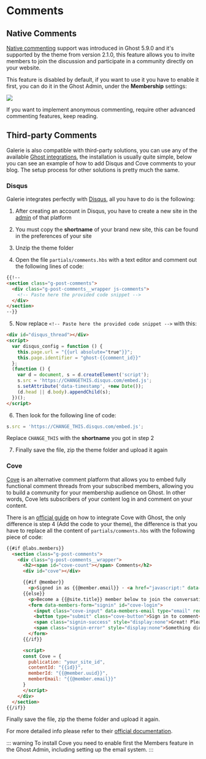 # Comments

## Native Comments

[Native commenting](https://ghost.org/changelog/native-comments/) support was introduced in Ghost 5.9.0 and it's supported by the theme from version 2.1.0, this feature allows you to invite members to join the discussion and participate in a community directly on your website.

This feature is disabled by default, if you want to use it you have to enable it first, you can do it in the Ghost Admin, under the **Membership** settings:

![](https://res.cloudinary.com/edev/image/upload/v1661972065/galerie/CleanShot_2022-08-31_at_20.53.49.png)

If you want to implement anonymous commenting, require other advanced commenting features, keep reading.

## Third-party Comments

Galerie is also compatible with third-party solutions, you can use any of the available [Ghost integrations](https://ghost.org/integrations/?tag=community), the installation is usually quite simple, below you can see an example of how to add Disqus and Cove comments to your blog. The setup process for other solutions is pretty much the same.

### Disqus

Galerie integrates perfectly with [Disqus](https://disqus.com/), all you have to do is the following:

1. After creating an account in Disqus, you have to create a new site in the [admin](https://disqus.com/admin) of that platform

2. You must copy the **shortname** of your brand new site, this can be found in the preferences of your site

3. Unzip the theme folder

4. Open the file `partials/comments.hbs` with a text editor and comment out the following lines of code:

```html
{{!--
<section class="g-post-comments">
  <div class="g-post-comments__wrapper js-comments">
    <!-- Paste here the provided code snippet -->
  </div>
</section>
--}}
```

5. Now replace `<!-- Paste here the provided code snippet -->` with this:

```html
<div id="disqus_thread"></div>
<script>
  var disqus_config = function () {
    this.page.url = "{{url absolute="true"}}";
    this.page.identifier = "ghost-{{comment_id}}"
  };
  (function () {
    var d = document, s = d.createElement('script');
    s.src = 'https://CHANGETHIS.disqus.com/embed.js';
    s.setAttribute('data-timestamp', +new Date());
    (d.head || d.body).appendChild(s);
  })();
</script>
```

6. Then look for the following line of code:

```js
s.src = 'https://CHANGE_THIS.disqus.com/embed.js';
```

Replace `CHANGE_THIS` with the **shortname** you got in step 2

7. Finally save the file, zip the theme folder and upload it again

### Cove

[Cove](https://cove.chat/) is an alternative comment platform that allows you to embed fully functional comment threads from your subscribed members, allowing you to build a community for your membership audience on Ghost. In other words, Cove lets subscribers of your content log in and comment on your content.

There is an [official guide](https://ghost.org/integrations/cove-comments/) on how to integrate Cove with Ghost, the only difference is step 4 (Add the code to your theme), the difference is that you have to replace all the content of `partials/comments.hbs` with the following piece of code:

```html
{{#if @labs.members}}
  <section class="g-post-comments">
    <div class="g-post-comments__wrapper">
      <h2><span id="cove-count"></span> Comments</h2>
      <div id="cove"></div>

      {{#if @member}}
        <p>Signed in as {{@member.email}} · <a href="javascript:" data-members-signout>Sign out</a></p>
      {{else}}
        <p>Become a {{@site.title}} member below to join the conversation (it's free!). As a member, you will also receive new posts by email (you can unsubscribe at any time).</p>
        <form data-members-form="signin" id="cove-login">
          <input class="cove-input" data-members-email type="email" required="true" placeholder="your@email.com" />
          <button type="submit" class="cove-button">Sign in to comment</button>
          <span class="signin-success" style="display:none">Great! Please check your inbox for a log in link.</span>
          <span class="signin-error" style="display:none">Something didn't work. Please try again.</span>
        </form>
      {{/if}}

      <script>
      const Cove = {
        publication: "your_site_id",
        contentId: "{{id}}",
        memberId: "{{@member.uuid}}",
        memberEmail: "{{@member.email}}"
      }
      </script>
    </div>
  </section>
{{/if}}
```

Finally save the file, zip the theme folder and upload it again.

For more detailed info please refer to their [official documentation](https://cove.chat/help/install-cove-in-ghost/).

::: warning
To install Cove you need to enable first the Members feature in the Ghost Admin, including setting up the email system.
:::
